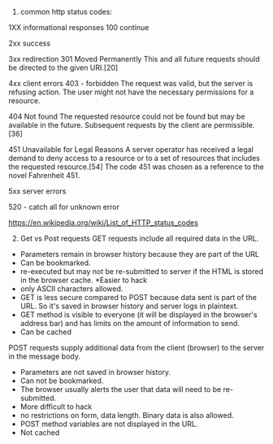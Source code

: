 1. common http status codes:
  
  1XX informational responses
  100 continue

  2xx success

  3xx redirection
    301 Moved Permanently
      This and all future requests should be directed to the given URI.[20]


  4xx client errors
  403 - forbidden
    The request was valid, but the server is refusing action. The user might not have the necessary permissions for a resource.

  404 Not found
    The requested resource could not be found but may be available in the future. Subsequent requests by the client are permissible.[36]

  451 Unavailable for Legal Reasons
    A server operator has received a legal demand to deny access to a resource or to a set of resources that includes the requested resource.[54] The code 451 was chosen as a reference to the novel Fahrenheit 451.

  5xx server errors

  520 - catch all for unknown error

  https://en.wikipedia.org/wiki/List_of_HTTP_status_codes

2. Get vs Post requests
GET requests include all required data in the URL.
  * Parameters remain in browser history because they are part of the URL
  * Can be bookmarked.
  * re-executed but may not be re-submitted to server if the HTML is stored in the browser cache.
  *Easier to hack 
  * only ASCII characters allowed.
  * GET is less secure compared to POST because data sent is part of the URL. So it's saved in browser history and server logs in plaintext.
  * GET method is visible to everyone (it will be displayed in the browser's address bar) and has limits on the amount of information to send.
  * Can be cached

POST requests supply additional data from the client (browser) to the server in the message body.
  * Parameters are not saved in browser history.
  * Can not be bookmarked.
  * The browser usually alerts the user that data will need to be re-submitted.
  * More difficult to hack
  * no restrictions on form, data length. Binary data is also allowed.
  * POST method variables are not displayed in the URL.
  * Not cached













